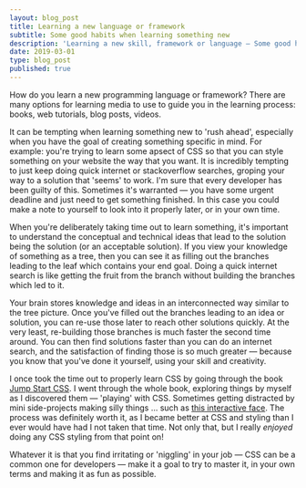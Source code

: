 ```yaml
---
layout: blog_post
title: Learning a new language or framework
subtitle: Some good habits when learning something new
description: 'Learning a new skill, framework or language — Some good habits when learning something new'
date: 2019-03-01
type: blog_post
published: true
---
```



How do you learn a new programming language or framework? There are many options for learning media to use to guide you in the learning process: books, web tutorials, blog posts, videos.

It can be tempting when learning something new to 'rush ahead', especially when you have the goal of creating something specific in mind. For example: you're trying to learn some apsect of CSS so that you can style something on your website the way that you want. It is incredibly tempting to just keep doing quick internet or stackoverflow searches, groping your way to a solution that 'seems' to work. I'm sure that every developer has been guilty of this. Sometimes it's warranted — you have some urgent deadline and just need to get something finished. In this case you could make a note to yourself to look into it properly later, or in your own time.

When you're deliberately taking time out to learn something, it's important to understand the conceptual and technical ideas that lead to the solution being the solution (or an acceptable solution). If you view your knowledge of something as a tree, then you can see it as filling out the branches leading to the leaf which contains your end goal. Doing a quick internet search is like getting the fruit from the branch without building the branches which led to it.

Your brain stores knowledge and ideas in an interconnected way similar to the tree picture. Once you've filled out the branches leading to an idea or solution, you can re-use those later to reach other solutions quickly. At the very least, re-building those branches is much faster the second time around. You can then find solutions faster than you can do an internet search, and the satisfaction of finding those is so much greater — because you know that you've done it yourself, using your skill and creativity.

I once took the time out to properly learn CSS by going through the book [Jump Start CSS](https://www.sitepoint.com/premium/books/jump-start-css). I went through the whole book, exploring things by myself as I discovered them — 'playing' with CSS. Sometimes getting distracted by mini side-projects making silly things ... such as [this interactive face](http://localhost:3000/css_face/). The process was definitely worth it, as I became better at CSS and styling than I ever would have had I not taken that time. Not only that, but I really *enjoyed* doing any CSS styling from that point on!

Whatever it is that you find irritating or 'niggling' in your job — CSS can be a common one for developers — make it a goal to try to master it, in your own terms and making it as fun as possible.